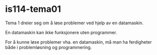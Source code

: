 # is114-tema01

Tema 1 dreier seg om å løse problemer ved hjelp av en datamaskin.

En datamaskin kan ikke funksjonere uten programmer.

For å kunne løse problemer vha. en datamaskin, må man ha ferdigheter både i problemløsning og programmering.
